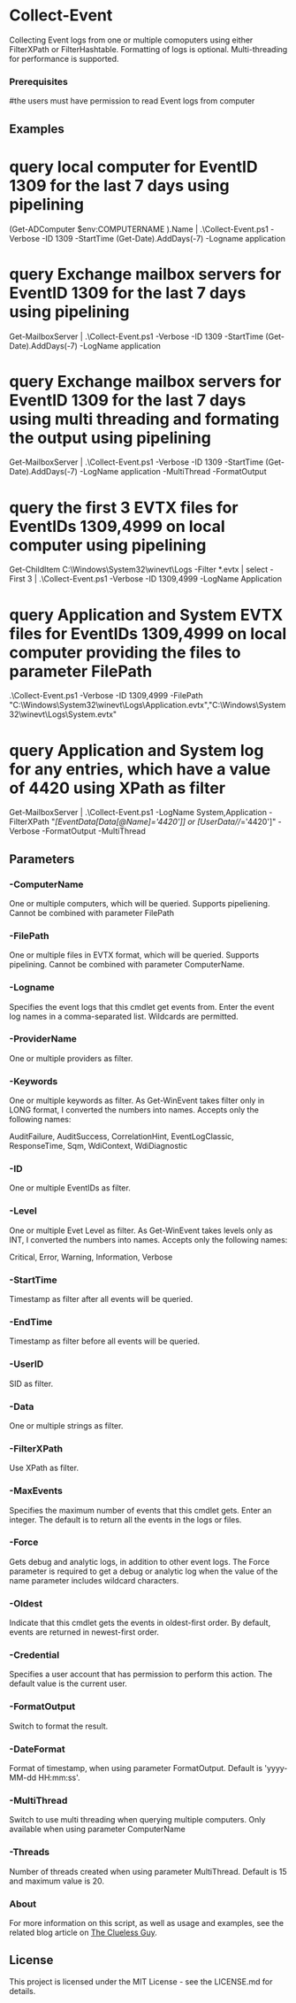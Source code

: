 # Collect-Event

Collecting Event logs from one or multiple comoputers using either FilterXPath or FilterHashtable. Formatting of logs is optional. Multi-threading for performance is supported.

### Prerequisites

#the users must have permission to read Event logs from computer

## Examples
# query local computer for EventID 1309 for the last 7 days using pipelining
(Get-ADComputer $env:COMPUTERNAME ).Name | .\Collect-Event.ps1 -Verbose -ID 1309 -StartTime (Get-Date).AddDays(-7) -Logname application

# query Exchange mailbox servers for EventID 1309 for the last 7 days using pipelining
Get-MailboxServer | .\Collect-Event.ps1 -Verbose -ID 1309 -StartTime (Get-Date).AddDays(-7) -LogName application

# query Exchange mailbox servers for EventID 1309 for the last 7 days using multi threading and formating the output using pipelining
Get-MailboxServer | .\Collect-Event.ps1 -Verbose -ID 1309 -StartTime (Get-Date).AddDays(-7) -LogName application -MultiThread -FormatOutput

# query the first 3 EVTX files for EventIDs 1309,4999 on local computer using pipelining
Get-ChildItem C:\Windows\System32\winevt\Logs -Filter *.evtx | select -First 3 | .\Collect-Event.ps1 -Verbose -ID 1309,4999 -LogName Application

# query Application and System EVTX files for EventIDs 1309,4999 on local computer providing the files to parameter FilePath
.\Collect-Event.ps1 -Verbose -ID 1309,4999 -FilePath "C:\Windows\System32\winevt\Logs\Application.evtx","C:\Windows\System32\winevt\Logs\System.evtx"

# query Application and System log for any entries, which have a value of 4420 using XPath as filter
Get-MailboxServer | .\Collect-Event.ps1 -LogName System,Application -FilterXPath "*[EventData[Data[@Name]='4420']] or *[UserData/*/*='4420']" -Verbose -FormatOutput -MultiThread

## Parameters

### -ComputerName

One or multiple computers, which will be queried. Supports pipeliening. Cannot be combined with parameter FilePath

### -FilePath

One or multiple files in EVTX format, which will be queried. Supports pipelining. Cannot be combined with parameter ComputerName.

### -Logname

Specifies the event logs that this cmdlet get events from. Enter the event log names in a comma-separated list. Wildcards are permitted.

### -ProviderName

One or multiple providers as filter.

### -Keywords

One or multiple keywords as filter. As Get-WinEvent takes filter only in LONG format, I converted the numbers into names. Accepts only the following names:

AuditFailure, AuditSuccess, CorrelationHint, EventLogClassic, ResponseTime, Sqm, WdiContext, WdiDiagnostic

### -ID

One or multiple EventIDs as filter.

### -Level

One or multiple Evet Level as filter. As Get-WinEvent takes levels only as INT, I converted the numbers into names. Accepts only the following names:

Critical, Error, Warning, Information, Verbose

### -StartTime

Timestamp as filter after all events will be queried.

### -EndTime

Timestamp as filter before all events will be queried.

### -UserID

SID as filter.

### -Data

One or multiple strings as filter.

### -FilterXPath

Use XPath as filter.

### -MaxEvents

Specifies the maximum number of events that this cmdlet gets. Enter an integer. The default is to return all the events in the logs or files.

### -Force

Gets debug and analytic logs, in addition to other event logs. The Force parameter is required to get a debug or analytic log when the value of the name parameter includes wildcard characters.

### -Oldest

Indicate that this cmdlet gets the events in oldest-first order. By default, events are returned in newest-first order.

### -Credential

Specifies a user account that has permission to perform this action. The default value is the current user.

### -FormatOutput

Switch to format the result.

### -DateFormat

Format of timestamp, when using parameter FormatOutput. Default is 'yyyy-MM-dd HH:mm:ss'.

### -MultiThread

Switch to use multi threading when querying multiple computers. Only available when using parameter ComputerName

### -Threads

Number of threads created when using parameter MultiThread. Default is 15 and maximum value is 20.

### About

For more information on this script, as well as usage and examples, see
the related blog article on [The Clueless Guy](https://ingogegenwarth.wordpress.com/).

## License

This project is licensed under the MIT License - see the LICENSE.md for details.